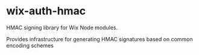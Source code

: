 wix-auth-hmac
=============

HMAC signing library for Wix Node modules.

Provides infrastructure for generating HMAC signatures based on common encoding schemes
